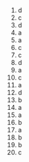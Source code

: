 1. d 
2. c
3. d
4. a
5. a
6. c
7. c
8. d
9. a
10. c
11. a
12. d
13. b
14. a
15. a
16. b
17. a
18. b
19. b
20. c